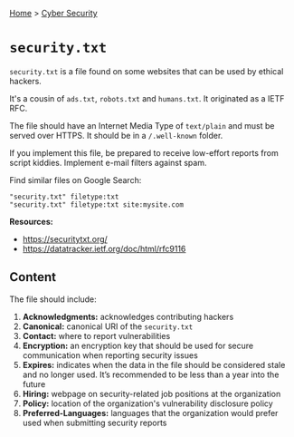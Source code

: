 [Home](../../README.md) > [Cyber Security](./README.md)

# `security.txt`

`security.txt` is a file found on some websites that can be used by ethical hackers.

<!-- TODO: links -->
It's a cousin of `ads.txt`, `robots.txt` and `humans.txt`. It originated as a IETF RFC.

The file should have an Internet Media Type of `text/plain` and must be served over HTTPS. It should be in a `/.well-known` folder.

If you implement this file, be prepared to receive low-effort reports from script kiddies. Implement e-mail filters against spam.

Find similar files on Google Search:
```
"security.txt" filetype:txt
"security.txt" filetype:txt site:mysite.com
```

**Resources:**
- https://securitytxt.org/
- https://datatracker.ietf.org/doc/html/rfc9116

## Content

The file should include:
1. **Acknowledgments:** acknowledges contributing hackers
1. **Canonical:** canonical URI of the `security.txt`
1. **Contact:** where to report vulnerabilities
1. **Encryption:** an encryption key that should be used for secure communication when reporting security issues
1. **Expires:** indicates when the data in the file should be considered stale and no longer used. It’s recommended to be less than a year into the future
1. **Hiring:** webpage on security-related job positions at the organization
1. **Policy:** location of the organization's vulnerability disclosure policy
1. **Preferred-Languages:** languages that the organization would prefer used when submitting security reports
